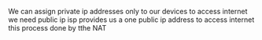 We can assign private ip addresses only to our devices
to access internet we need public ip
isp provides us a one public ip address to access internet 
this process done by tthe NAT
